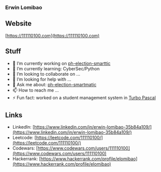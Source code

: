 ### Erwin Lomibao
## Website
[https://111110100.com](https://111110100.com)
## Stuff
- 🔭 I’m currently working on [ph-election-smarttic](https://github.com/111110100/ph-election-smartmatic)
- 🌱 I’m currently learning: CyberSec/Python
- 👯 I’m looking to collaborate on ...
- 🤔 I’m looking for help with ...
- 💬 Ask me about: [ph-election-smartmatic](https://github.com/111110100/ph-election-smartmatic)
- 📫 How to reach me ...
- ⚡ Fun fact: worked on a student management system in [Turbo Pascal](https://en.wikipedia.org/wiki/Turbo_Pascal)
## Links
- LinkedIn: [https://www.linkedin.com/in/erwin-lomibao-35b84a109/](https://www.linkedin.com/in/erwin-lomibao-35b84a109/)
- Leetcode: [https://leetcode.com/111110100/](https://leetcode.com/111110100/)
- Codewars: [https://www.codewars.com/users/111110100](https://www.codewars.com/users/111110100)
- Hackerrank: [https://www.hackerrank.com/profile/elomibao](https://www.hackerrank.com/profile/elomibao)
